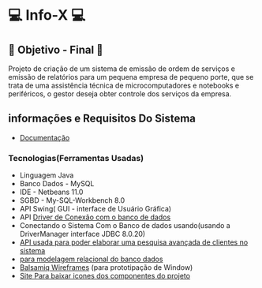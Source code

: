 # :computer: Info-X :computer:
## :office: Objetivo - Final :arrows_counterclockwise:
Projeto de criação de um sistema de emissão de ordem de serviços e emissão de relatórios para um pequena empresa de pequeno porte, 
que se trata de uma assistência técnica de microcomputadores e notebooks e periféricos, o gestor deseja obter controle dos serviços 
da empresa.
## informações e Requisitos Do Sistema
 * [Documentação](https://github.com/Samuel-Amaro/Sistema-Desktop---InfoX/tree/master/Documentacao/Levantamento-Requisistos)
### Tecnologias(Ferramentas Usadas)
 * Linguagem Java 
 * Banco Dados - MySQL
 * IDE - Netbeans 11.0
 * SGBD - My-SQL-Workbench 8.0
 * API Swing( GUI - interface de Usuário Gráfica)
 * API [Driver de Conexão com o banco de dados](https://dev.mysql.com/downloads/connector/j/5.1.html)
 * Conectando o Sistema Com o Banco de dados usando(usando a DriverManager interface JDBC 8.0.20)
 * [API usada para poder elaborar uma pesquisa avançada de clientes no sistema](https://sourceforge.net/projects/finalangelsanddemons/)
 * [para modelagem relacional do banco dados](https://app.diagrams.net/)
 * [Balsamiq Wireframes](https://balsamiq.com/wireframes/) (para prototipação de Window)
 * [Site Para baixar icones dos componentes do projeto](https://www.iconfinder.com/)
